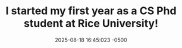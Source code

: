 ---
title: "I started my first year as a CS Phd student at Rice University!"
date: 2025-08-18 16:45:023 -0500
---